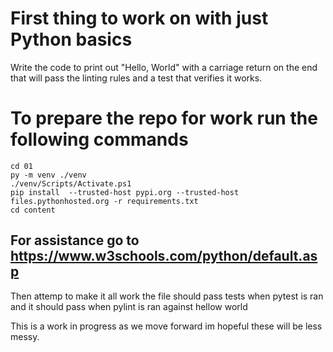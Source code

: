 # First thing to work on with just Python basics
Write the code to print out "Hello, World" with a carriage return
on the end that will pass the linting rules and a test that verifies it works.

# To prepare the repo for work run the following commands
```
cd 01
py -m venv ./venv
./venv/Scripts/Activate.ps1
pip install  --trusted-host pypi.org --trusted-host files.pythonhosted.org -r requirements.txt
cd content
```

## For assistance go to https://www.w3schools.com/python/default.asp

Then attemp to make it all work the file should pass tests when pytest is ran and it should pass when pylint is ran against hellow world

This is a work in progress as we move forward im hopeful these will be less messy.